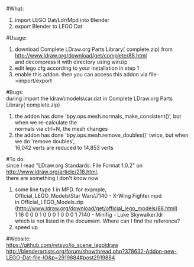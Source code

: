 #What:  
1. import LEGO Dat/Ldr/Mpd into Blender
2. export Blender to LEGO Dat
  
  
#Usage:  
1. download Complete LDraw.org Parts Library( complete.zip) from  
   http://www.ldraw.org/download/get/complete/88.html  
   and decompress it with directory using winzip  
2. edit lego.cfg according to your installation in step 1  
3. enable this addon. then you can access this addon via file->import/export  
  
  
#Bugs:  
during import the ldraw\models\car.dat in Complete LDraw.org Parts Library( complete.zip)  
1. the addon has done 'bpy.ops.mesh.normals_make_consistent()', but when we re-calculate the  
   normals via ctrl+N, the mesh changes  
2. the addon has done 'bpy.ops.mesh.remove_doubles()' twice, but when we do 'remove doubles',  
   16,042 verts are reduced to 14,853 verts  
  
  
#To do:  
since I read "LDraw.org Standards: File Format 1.0.2" on http://www.ldraw.org/article/218.html,  
there are something I don't know now  
1. some line type 1 in MPD. for example,  
Official_LEGO_Models\Star Wars\7140 - X-Wing Fighter.mpd  
in Official_LEGO_Models.zip (http://www.ldraw.org/download/get/official_lego_models/88.html)  
1 16 0 0 0 1 0 0 0 1 0 0 0 1 7140 - Minifig - Luke Skywalker.ldr  
which is not listed in the document. Where can I find the reference?  
2. speed up  
  
  
#Website:  
https://github.com/retsyo/io_scene_legoldraw  
http://blenderartists.org/forum/showthread.php?378632-Addon-new-LEGO-Dat-file-IO&p=2919884#post2919884


